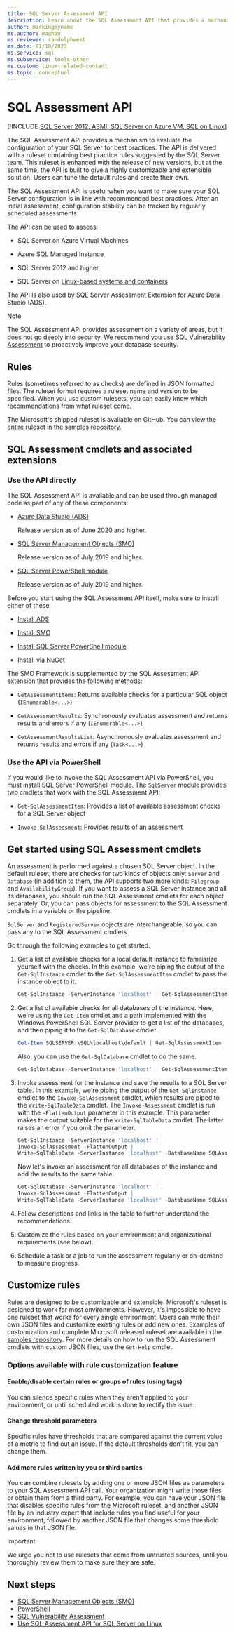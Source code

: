 ```yaml
---
title: SQL Server Assessment API
description: Learn about the SQL Assessment API that provides a mechanism to evaluate the configuration of your SQL Server for best practices.
author: markingmyname
ms.author: maghan
ms.reviewer: randolphwest
ms.date: 01/18/2023
ms.service: sql
ms.subservice: tools-other
ms.custom: linux-related-content
ms.topic: conceptual
---
```

# SQL Assessment API

[!INCLUDE [SQL Server 2012, ASMI, SQL Server on Azure VM, SQL on Linux](../../includes/applies-to-version/sql-asmi-sqlavm-sql-linux.md)]

The SQL Assessment API provides a mechanism to evaluate the configuration of your SQL Server for best practices. The API is delivered with a ruleset containing best practice rules suggested by the SQL Server team. This ruleset is enhanced with the release of new versions, but at the same time, the API is built to give a highly customizable and extensible solution. Users can tune the default rules and create their own.

The SQL Assessment API is useful when you want to make sure your SQL Server configuration is in line with recommended best practices. After an initial assessment, configuration stability can be tracked by regularly scheduled assessments.

The API can be used to assess:

- SQL Server on Azure Virtual Machines

- Azure SQL Managed Instance

- SQL Server 2012 and higher

- SQL Server on [Linux-based systems and containers](../../linux/sql-server-linux-sql-assessment-api.md)

The API is also used by SQL Server Assessment Extension for Azure Data Studio (ADS).

> [!NOTE]  
> The SQL Assessment API provides assessment on a variety of areas, but it does not go deeply into security. We recommend you use [SQL Vulnerability Assessment](../../relational-databases/security/sql-vulnerability-assessment.md) to proactively improve your database security.

## Rules

Rules (sometimes referred to as checks) are defined in JSON formatted files. The ruleset format requires a ruleset name and version to be specified. When you use custom rulesets, you can easily know which recommendations from what ruleset come.

The Microsoft's shipped ruleset is available on GitHub. You can view the [entire ruleset](https://github.com/microsoft/sql-server-samples/blob/567d49a42d4cf10e4942b19290ab80828b451b77/samples/manage/sql-assessment-api/DefaultRuleset.csv) in the [samples repository](https://aka.ms/sql-assessment-api).

## SQL Assessment cmdlets and associated extensions

### Use the API directly

The SQL Assessment API is available and can be used through managed code as part of any of these components:

- [Azure Data Studio (ADS)](/azure-data-studio/what-is-azure-data-studio)

  Release version as of June 2020 and higher.

- [SQL Server Management Objects (SMO)](../../relational-databases/server-management-objects-smo/installing-smo.md)

  Release version as of July 2019 and higher.

- [SQL Server PowerShell module](/powershell/sql-server/download-sql-server-ps-module)

  Release version as of July 2019 and higher.

Before you start using the SQL Assessment API itself, make sure to install either of these:

- [Install ADS](https://techcommunity.microsoft.com/t5/sql-server/released-sql-server-assessment-extension-for-azure-data-studio/ba-p/1470603)

- [Install SMO](../../relational-databases/server-management-objects-smo/installing-smo.md)

- [Install SQL Server PowerShell module](/powershell/sql-server/download-sql-server-ps-module)

- [Install via NuGet](https://www.nuget.org/packages/Microsoft.SqlServer.Assessment/)

The SMO Framework is supplemented by the SQL Assessment API extension that provides the following methods:

- `GetAssessmentItems`: Returns available checks for a particular SQL object (`IEnumerable<...>`)

- `GetAssessmentResults`: Synchronously evaluates assessment and returns results and errors if any (`IEnumerable<...>`)

- `GetAssessmentResultsList`: Asynchronously evaluates assessment and returns results and errors if any (`Task<...>`)

### Use the API via PowerShell

If you would like to invoke the SQL Assessment API via PowerShell, you must [install SQL Server PowerShell module](/powershell/sql-server/download-sql-server-ps-module). The `SqlServer` module provides two cmdlets that work with the SQL Assessment API:

- `Get-SqlAssessmentItem`: Provides a list of available assessment checks for a SQL Server object

- `Invoke-SqlAssessment`: Provides results of an assessment

## Get started using SQL Assessment cmdlets

An assessment is performed against a chosen SQL Server object. In the default ruleset, there are checks for two kinds of objects only: `Server` and `Database` (in addition to them, the API supports two more kinds: `Filegroup` and `AvailabilityGroup`). If you want to assess a SQL Server instance and all its databases, you should run the SQL Assessment cmdlets for each object separately. Or, you can pass objects for assessment to the SQL Assessment cmdlets in a variable or the pipeline.

`SqlServer` and `RegisteredServer` objects are interchangeable, so you can pass any to the SQL Assessment cmdlets.

Go through the following examples to get started.

1. Get a list of available checks for a local default instance to familiarize yourself with the checks. In this example, we're piping the output of the `Get-SqlInstance` cmdlet to the `Get-SqlAssessmentItem` cmdlet to pass the instance object to it.

   ```powershell
   Get-SqlInstance -ServerInstance 'localhost' | Get-SqlAssessmentItem
   ```

1. Get a list of available checks for all databases of the instance. Here, we're using the `Get-Item` cmdlet and a path implemented with the Windows PowerShell SQL Server provider to get a list of the databases, and then piping it to the `Get-SqlDatabase` cmdlet.

   ```powershell
   Get-Item SQLSERVER:\SQL\localhost\default | Get-SqlAssessmentItem
   ```

   Also, you can use the `Get-SqlDatabase` cmdlet to do the same.

   ```powershell
   Get-SqlDatabase -ServerInstance 'localhost' | Get-SqlAssessmentItem
   ```

1. Invoke assessment for the instance and save the results to a SQL Server table. In this example, we're piping the output of the `Get-SqlInstance` cmdlet to the `Invoke-SqlAssessment` cmdlet, which results are piped to the `Write-SqlTableData` cmdlet. The `Invoke-Assessment` cmdlet is run with the `-FlattenOutput` parameter in this example. This parameter makes the output suitable for the `Write-SqlTableData` cmdlet. The latter raises an error if you omit the parameter.

   ```powershell
   Get-SqlInstance -ServerInstance 'localhost' |
   Invoke-SqlAssessment -FlattenOutput |
   Write-SqlTableData -ServerInstance 'localhost' -DatabaseName SQLAssessmentDemo -SchemaName Assessment -TableName Results -Force
   ```

   Now let's invoke an assessment for all databases of the instance and add the results to the same table.

   ```powershell
   Get-SqlDatabase -ServerInstance 'localhost' |
   Invoke-SqlAssessment -FlattenOutput |
   Write-SqlTableData -ServerInstance 'localhost' -DatabaseName SQLAssessmentDemo -SchemaName Assessment -TableName Results -Force
   ```

1. Follow descriptions and links in the table to further understand the recommendations.

1. Customize the rules based on your environment and organizational requirements (see below).

1. Schedule a task or a job to run the assessment regularly or on-demand to measure progress.

## Customize rules

Rules are designed to be customizable and extensible. Microsoft's ruleset is designed to work for most environments. However, it's impossible to have one ruleset that works for every single environment. Users can write their own JSON files and customize existing rules or add new ones. Examples of customization and complete Microsoft released ruleset are available in the [samples repository](https://aka.ms/sql-assessment-api). For more details on how to run the SQL Assessment cmdlets with custom JSON files, use the `Get-Help` cmdlet.

### Options available with rule customization feature

#### Enable/disable certain rules or groups of rules (using tags)

You can silence specific rules when they aren't applied to your environment, or until scheduled work is done to rectify the issue.

#### Change threshold parameters

Specific rules have thresholds that are compared against the current value of a metric to find out an issue. If the default thresholds don't fit, you can change them.

#### Add more rules written by you or third parties

You can combine rulesets by adding one or more JSON files as parameters to your SQL Assessment API call. Your organization might write those files or obtain them from a third party. For example, you can have your JSON file that disables specific rules from the Microsoft ruleset, and another JSON file by an industry expert that include rules you find useful for your environment, followed by another JSON file that changes some threshold values in that JSON file.

> [!IMPORTANT]  
> We urge you not to use rulesets that come from untrusted sources, until you thoroughly review them to make sure they are safe.

## Next steps

- [SQL Server Management Objects (SMO)](../../relational-databases/server-management-objects-smo/overview-smo.md)
- [PowerShell](/powershell/sql-server/download-sql-server-ps-module)
- [SQL Vulnerability Assessment](../../relational-databases/security/sql-vulnerability-assessment.md)
- [Use SQL Assessment API for SQL Server on Linux](../../linux/sql-server-linux-sql-assessment-api.md)
